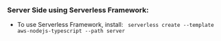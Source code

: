 ### Server Side using Serverless Framework: 

- To use Serverless Framework, install: 
``` serverless create --template aws-nodejs-typescript --path server```